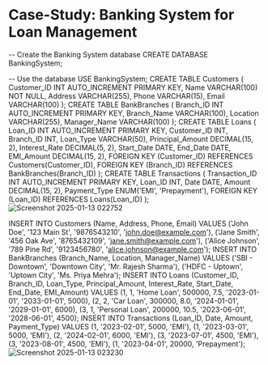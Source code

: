 # Case-Study: Banking System for Loan Management

-- Create the Banking System database
CREATE DATABASE BankingSystem;

-- Use the database
USE BankingSystem;
CREATE TABLE Customers (
    Customer_ID INT AUTO_INCREMENT PRIMARY KEY,
    Name VARCHAR(100) NOT NULL,
    Address VARCHAR(255),
    Phone VARCHAR(15),
    Email VARCHAR(100)
);
CREATE TABLE BankBranches (
    Branch_ID INT AUTO_INCREMENT PRIMARY KEY,
    Branch_Name VARCHAR(100),
    Location VARCHAR(255),
    Manager_Name VARCHAR(100)
);
CREATE TABLE Loans (
    Loan_ID INT AUTO_INCREMENT PRIMARY KEY,
    Customer_ID INT,
    Branch_ID INT,
    Loan_Type VARCHAR(50),
    Principal_Amount DECIMAL(15, 2),
    Interest_Rate DECIMAL(5, 2),
    Start_Date DATE,
    End_Date DATE,
    EMI_Amount DECIMAL(15, 2),
    FOREIGN KEY (Customer_ID) REFERENCES Customers(Customer_ID),
    FOREIGN KEY (Branch_ID) REFERENCES BankBranches(Branch_ID)
);
CREATE TABLE Transactions (
    Transaction_ID INT AUTO_INCREMENT PRIMARY KEY,
    Loan_ID INT,
    Date DATE,
    Amount DECIMAL(15, 2),
    Payment_Type ENUM('EMI', 'Prepayment'),
    FOREIGN KEY (Loan_ID) REFERENCES Loans(Loan_ID)
);
 ![Screenshot 2025-01-13 022752](https://github.com/user-attachments/assets/df92b033-e43d-42e4-a104-f1dbaefc2706)

INSERT INTO Customers (Name, Address, Phone, Email)
VALUES
('John Doe', '123 Main St', '9876543210', 'john.doe@example.com'),
('Jane Smith', '456 Oak Ave', '8765432109', 'jane.smith@example.com'),
('Alice Johnson', '789 Pine Rd', '9123456780', 'alice.johnson@example.com');
INSERT INTO BankBranches (Branch_Name, Location, Manager_Name)
VALUES
('SBI - Downtown', 'Downtown City', 'Mr. Rajesh Sharma'),
('HDFC - Uptown', 'Uptown City', 'Ms. Priya Mehra');
INSERT INTO Loans (Customer_ID, Branch_ID, Loan_Type, Principal_Amount, Interest_Rate, Start_Date, End_Date, EMI_Amount)
VALUES
(1, 1, 'Home Loan', 500000, 7.5, '2023-01-01', '2033-01-01', 5000),
(2, 2, 'Car Loan', 300000, 8.0, '2024-01-01', '2029-01-01', 6000),
(3, 1, 'Personal Loan', 200000, 10.5, '2023-06-01', '2028-06-01', 4500);
INSERT INTO Transactions (Loan_ID, Date, Amount, Payment_Type)
VALUES
(1, '2023-02-01', 5000, 'EMI'),
(1, '2023-03-01', 5000, 'EMI'),
(2, '2024-02-01', 6000, 'EMI'),
(3, '2023-07-01', 4500, 'EMI'),
(3, '2023-08-01', 4500, 'EMI'),
(1, '2023-04-01', 20000, 'Prepayment');
 ![Screenshot 2025-01-13 023230](https://github.com/user-attachments/assets/d8f4f09f-fcb5-4bd5-8a97-4848f98ea589)

